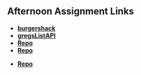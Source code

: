 ## Afternoon Assignment Links

* **[burgershack](https://github.com/ewood-coder/boiseCodeWorks/tree/main/Week5/burgershack)**
* **[gregsListAPI](https://github.com/ewood-coder/boiseCodeWorks/tree/main/Week5/gregsListAPI)**
* **[Repo](https://github.com/ewood-coder/<ASSIGNMENT_REPO>)**
* **[Repo](https://github.com/ewood-coder/<ASSIGNMENT_REPO>)**



<!-- EXTRA -->
* **[Repo](https://github.com/ewood-coder/<ASSIGNMENT_REPO>)**

